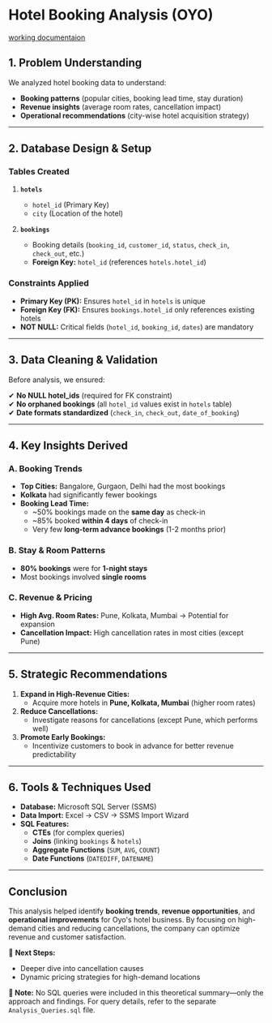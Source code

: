 # Hotel Booking Analysis (OYO)

[working documentaion](https://github.com/cybermad7373/DE-HEXAWARE/blob/master/Case%20Study/OYO/OYO%20Booking%20Analysis%20Case%20Study.pdf)

## 1. Problem Understanding
We analyzed hotel booking data to understand:
- **Booking patterns** (popular cities, booking lead time, stay duration)
- **Revenue insights** (average room rates, cancellation impact)
- **Operational recommendations** (city-wise hotel acquisition strategy)

---

## 2. Database Design & Setup
### Tables Created
1. **`hotels`**
   - `hotel_id` (Primary Key)
   - `city` (Location of the hotel)

2. **`bookings`**
   - Booking details (`booking_id`, `customer_id`, `status`, `check_in`, `check_out`, etc.)
   - **Foreign Key:** `hotel_id` (references `hotels.hotel_id`)

### Constraints Applied
- **Primary Key (PK):** Ensures `hotel_id` in `hotels` is unique
- **Foreign Key (FK):** Ensures `bookings.hotel_id` only references existing hotels
- **NOT NULL:** Critical fields (`hotel_id`, `booking_id`, `dates`) are mandatory

---

## 3. Data Cleaning & Validation
Before analysis, we ensured:

✔ **No NULL hotel_ids** (required for FK constraint)  
✔ **No orphaned bookings** (all `hotel_id` values exist in `hotels` table)  
✔ **Date formats standardized** (`check_in`, `check_out`, `date_of_booking`)  

---

## 4. Key Insights Derived
### A. Booking Trends
- **Top Cities:** Bangalore, Gurgaon, Delhi had the most bookings
- **Kolkata** had significantly fewer bookings
- **Booking Lead Time:**
  - ~50% bookings made on the **same day** as check-in
  - ~85% booked **within 4 days** of check-in
  - Very few **long-term advance bookings** (1-2 months prior)

### B. Stay & Room Patterns
- **80% bookings** were for **1-night stays**
- Most bookings involved **single rooms**

### C. Revenue & Pricing
- **High Avg. Room Rates:** Pune, Kolkata, Mumbai → Potential for expansion
- **Cancellation Impact:** High cancellation rates in most cities (except Pune)

---

## 5. Strategic Recommendations
1. **Expand in High-Revenue Cities:**
   - Acquire more hotels in **Pune, Kolkata, Mumbai** (higher room rates)
2. **Reduce Cancellations:**
   - Investigate reasons for cancellations (except Pune, which performs well)
3. **Promote Early Bookings:**
   - Incentivize customers to book in advance for better revenue predictability

---

## 6. Tools & Techniques Used
- **Database:** Microsoft SQL Server (SSMS)
- **Data Import:** Excel → CSV → SSMS Import Wizard
- **SQL Features:**
  - **CTEs** (for complex queries)
  - **Joins** (linking `bookings` & `hotels`)
  - **Aggregate Functions** (`SUM`, `AVG`, `COUNT`)
  - **Date Functions** (`DATEDIFF`, `DATENAME`)

---

## Conclusion
This analysis helped identify **booking trends**, **revenue opportunities**, and **operational improvements** for Oyo's hotel business. By focusing on high-demand cities and reducing cancellations, the company can optimize revenue and customer satisfaction.

🔹 **Next Steps:**
- Deeper dive into cancellation causes
- Dynamic pricing strategies for high-demand locations

**📌 Note:** No SQL queries were included in this theoretical summary—only the approach and findings. For query details, refer to the separate `Analysis_Queries.sql` file.
